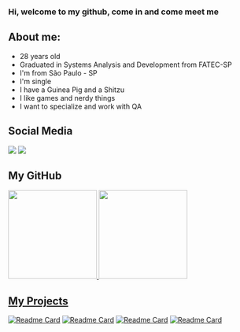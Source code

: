 ### Hi, welcome to my github, come in and come meet me

## About me:

  - 28 years old
  - Graduated in Systems Analysis and Development from FATEC-SP
  - I'm from São Paulo - SP
  - I'm single
  - I have a Guinea Pig and a Shitzu
  - I like games and nerdy things
  - I want to specialize and work with QA
  
## **Social Media**

<div>
<a href="https://instagram.com/_krazeman" target="_blank"><img src="https://img.shields.io/badge/-Instagram-%23E4405F?style=for-the-badge&logo=instagram&logoColor=white" target="_blank"></a>
<a href="https://www.linkedin.com/in/lhnl007hm" target="_blank"><img src="https://img.shields.io/badge/-LinkedIn-%230077B5?style=for-the-badge&logo=linkedin&logoColor=white" target="_blank"></a>   
</div>

## **My GitHub**

<div>
<a href="https://github.com/lhnl007hm">
<img height="180em" src="https://github-readme-stats.vercel.app/api/top-langs/?username=lhnl007hm&layout=compact&langs_count=7&theme=midnight-purple"/>
<img height="180em" src="https://github-readme-stats.vercel.app/api?username=lhnl007hm&show_icons=true&theme=midnight-purple"/>
</div>


## **My Projects**

[![Readme Card](https://github-readme-stats.vercel.app/api/pin/?username=lhnl007hm&repo=chatbot_saude&theme=midnight-purple)](https://github.com/lhnl007hm/chatbot_saude)
[![Readme Card](https://github-readme-stats.vercel.app/api/pin/?username=lhnl007hm&repo=bazar_solitario&theme=midnight-purple)](https://github.com/lhnl007hm/bazar_solidario)
[![Readme Card](https://github-readme-stats.vercel.app/api/pin/?username=lhnl007hm&repo=project_ds&theme=midnight-purple)](https://github.com/lhnl007hm/project_ds)
[![Readme Card](https://github-readme-stats.vercel.app/api/pin/?username=lhnl007hm&repo=diadasmaes&theme=midnight-purple)](https://github.com/lhnl007hm/diadasmaes)


